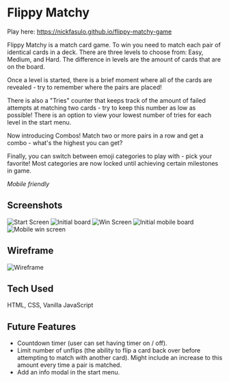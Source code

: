 # Flippy Matchy

Play here: https://nickfasulo.github.io/flippy-matchy-game

Flippy Matchy is a match card game. To win you need to match each pair of identical cards in a deck. There are three levels to choose from: Easy, Medium, and Hard. The difference in levels are the amount of cards that are on the board.

Once a level is started, there is a brief moment where all of the cards are revealed - try to remember where the pairs are placed!

There is also a "Tries" counter that keeps track of the amount of failed attempts at matching two cards - try to keep this number as low as possible! There is an option to view your lowest number of tries for each level in the start menu.

Now introducing Combos! Match two or more pairs in a row and get a combo - what's the highest you can get? 

Finally, you can switch between emoji categories to play with - pick your favorite! Most categories are now locked until achieving certain milestones in game.

_Mobile friendly_

## Screenshots

![Start Screen](screenshots/start-screen.png)
![Initial board](screenshots/initial-board.png)
![Win Screen](screenshots/win-screen.png)
![Initial mobile board](screenshots/initial-mobile.png)
![Mobile win screen](screenshots/mobile-win.png)

## Wireframe
![Wireframe](screenshots/wireframe.jpg)

## Tech Used

HTML, CSS, Vanilla JavaScript

## Future Features

- Countdown timer (user can set having timer on / off).
- Limit number of unflips (the ability to flip a card back over before attempting to match with another card). Might include an increase to this amount every time a pair is matched.
- Add an info modal in the start menu.
